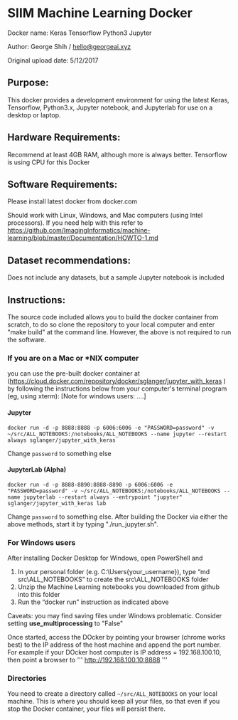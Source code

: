 # SIIM Machine Learning Docker

Docker name: Keras Tensorflow Python3 Jupyter

Author: George Shih / hello@georgeai.xyz

Original upload date: 5/12/2017


Purpose:
---

This docker provides a development environment for using the latest Keras, Tensorflow, Python3.x, Jupyter notebook, and
Jupyterlab for use on a desktop or laptop.

Hardware Requirements:
---

Recommend at least 4GB RAM, although more is always better.  Tensorflow is using
CPU for this Docker


Software Requirements:
--

Please install latest docker from docker.com

Should work with Linux, Windows, and Mac computers (using Intel processors). If you need help with this
refer to https://github.com/ImagingInformatics/machine-learning/blob/master/Documentation/HOWTO-1.md

Dataset recommendations:
---

Does not include any datasets, but a sample Jupyter notebook is included


Instructions:
---

The source code included allows you to build the docker container from scratch, to do so clone
the repository to your local computer and enter "make build" at the command line. 
However, the above is not required to run the software.  

### If you are on a Mac or *NIX computer
you can use the pre-built docker container at 
(https://cloud.docker.com/repository/docker/sglanger/jupyter_with_keras )
by following the instructions below from your computer's terminal program (eg, using xterm):
[Note for windows users: ....]

#### Jupyter 

```
docker run -d -p 8888:8888 -p 6006:6006 -e "PASSWORD=password" -v ~/src/ALL_NOTEBOOKS:/notebooks/ALL_NOTEBOOKS --name jupyter --restart always sglanger/jupyter_with_keras
```

Change `password` to something else

#### JupyterLab (Alpha)

```
docker run -d -p 8888-8890:8888-8890 -p 6006:6006 -e "PASSWORD=password" -v ~/src/ALL_NOTEBOOKS:/notebooks/ALL_NOTEBOOKS --name jupyterlab --restart always --entrypoint "jupyter" sglanger/jupyter_with_keras lab
```

Change `password` to something else.  After building the Docker via either the above methods, start
it by typing "./run_jupyter.sh". 

### For Windows users
After installing Docker Desktop for Windows, open PowerShell and
1. In your personal folder (e.g. C:\Users\{your_username}), type “md src\ALL_NOTEBOOKS” to create the src\ALL_NOTEBOOKS folder
1. Unzip the Machine Learning notebooks you downloaded from github into this folder
1. Run the “docker run” instruction as indicated above

Caveats: you may find saving files under Windows problematic. Consider setting __use_multiprocessing__ to "False"

Once started, access the DOcker by pointing your browser (chrome works best) to the IP address of 
the host machine and append the port number. For example if your DOcker host computer is IP address = 192.168.100.10, 
then point a browser to
'''
http://192.168.100.10:8888
'''

### Directories

You need to create a directory called `~/src/ALL_NOTEBOOKS` on your local machine.  This is where you should keep all your files, so that even if you stop the Docker container, your files will persist there.

